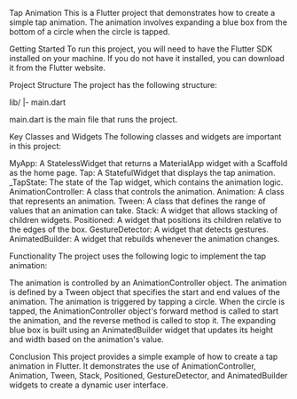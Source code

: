 Tap Animation
This is a Flutter project that demonstrates how to create a simple tap animation. The animation involves expanding a blue box from the bottom of a circle when the circle is tapped.

Getting Started
To run this project, you will need to have the Flutter SDK installed on your machine. If you do not have it installed, you can download it from the Flutter website.

Project Structure
The project has the following structure:

lib/
|- main.dart

main.dart is the main file that runs the project.

Key Classes and Widgets
The following classes and widgets are important in this project:

MyApp: A StatelessWidget that returns a MaterialApp widget with a Scaffold as the home page.
Tap: A StatefulWidget that displays the tap animation.
_TapState: The state of the Tap widget, which contains the animation logic.
AnimationController: A class that controls the animation.
Animation: A class that represents an animation.
Tween: A class that defines the range of values that an animation can take.
Stack: A widget that allows stacking of children widgets.
Positioned: A widget that positions its children relative to the edges of the box.
GestureDetector: A widget that detects gestures.
AnimatedBuilder: A widget that rebuilds whenever the animation changes.


Functionality
The project uses the following logic to implement the tap animation:

The animation is controlled by an AnimationController object.
The animation is defined by a Tween object that specifies the start and end values of the animation.
The animation is triggered by tapping a circle. When the circle is tapped, the AnimationController object's forward method is called to start the animation, and the reverse method is called to stop it.
The expanding blue box is built using an AnimatedBuilder widget that updates its height and width based on the animation's value.


Conclusion
This project provides a simple example of how to create a tap animation in Flutter. It demonstrates the use of AnimationController, Animation, Tween, Stack, Positioned, GestureDetector, and AnimatedBuilder widgets to create a dynamic user interface.
